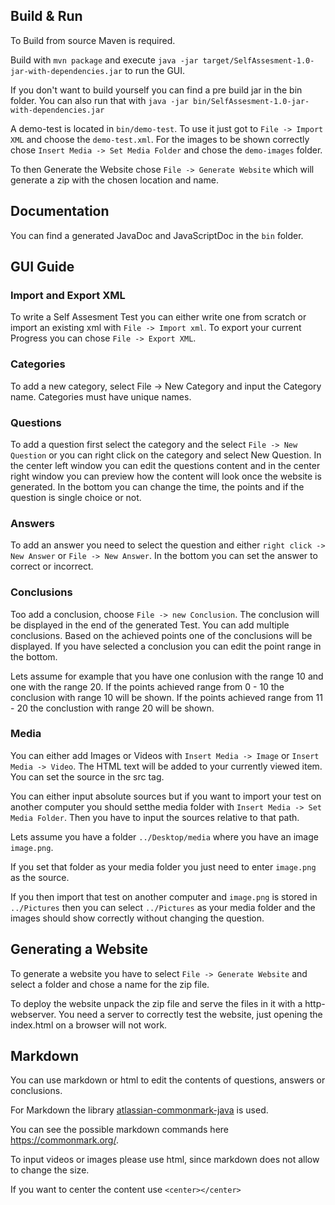 ## Build & Run

To Build from source Maven is required.

Build with `mvn package` and execute `java -jar target/SelfAssesment-1.0-jar-with-dependencies.jar` 
to run the GUI.

If you don't want to build yourself you can find a pre build jar in the bin folder. You can also run that with `java -jar bin/SelfAssesment-1.0-jar-with-dependencies.jar`

A demo-test is located in `bin/demo-test`. To use it just got to `File -> Import XML` and choose the `demo-test.xml`.
For the images to be shown correctly chose `Insert Media -> Set Media Folder` and chose the `demo-images` folder.

To then Generate the Website chose `File -> Generate Website` which will generate a zip with the chosen location and name.

## Documentation

You can find a generated JavaDoc and JavaScriptDoc in the `bin` folder.

## GUI Guide

### Import and Export XML
To write a Self Assesment Test you can either write one from scratch or import 
an existing xml with `File -> Import xml`.
To export your current Progress you can chose `File -> Export XML`.

### Categories
To add a new category, select File -> New Category and input the Category name.
Categories must have unique names.

### Questions
To add a question first select the category and the select `File -> New Question` or 
you can right click on the category and select New Question.
In the center left window you can edit the questions content and in the center right window you
can preview how the content will look once the website is generated.
In the bottom you can change the time, the points and if the question is single choice or not.

### Answers
To add an answer you need to select the question and either `right click -> New Answer` or `File -> New Answer`.
In the bottom you can set the answer to correct or incorrect.

### Conclusions
Too add a conclusion, choose `File -> new Conclusion`.
The conclusion will be displayed in the end of the generated Test. 
You can add multiple conclusions.
Based on the achieved points one of the conclusions will be displayed.
If you have selected a conclusion you can edit the point range in the bottom.

Lets assume for example that you have one conlusion with the range 10 and one with the range 20.
If the points achieved range from 0 - 10 the conclusion with range 10 will be shown.
If the points achieved range from 11 - 20 the conclustion with range 20 will be shown.

### Media
You can either add Images or Videos with `Insert Media -> Image` or `Insert Media -> Video`.
The HTML text will be added to your currently viewed item.
You can set the source in the src tag.

You can either input absolute sources but if you want to import your test on another 
computer you should setthe media folder with `Insert Media -> Set Media Folder`.
Then you have to input the sources relative to that path.

Lets assume you have a folder `../Desktop/media` where you have an image `image.png`.

If you set that folder as your media folder you just need to enter `image.png` as the source.

If you then import that test on another computer and `image.png` is stored in `../Pictures`
then you can select `../Pictures` as your media folder and the images should show correctly 
without changing the question.

## Generating a Website

To generate a website you have to select `File -> Generate Website` and select a folder
and chose a name for the zip file.

To deploy the website unpack the zip file and serve the files in it with a http-webserver.
You need a server to correctly test the website, just opening the index.html on a browser
will not work.

## Markdown
You can use markdown or html to edit the contents of questions, answers or conclusions.

For Markdown the library [atlassian-commonmark-java](https://github.com/atlassian/commonmark-java) is used.

You can see the possible markdown commands here https://commonmark.org/.

To input videos or images please use html, since markdown does not allow to change the size.

If you want to center the content use `<center></center>`




